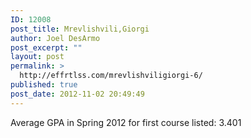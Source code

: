 ```yaml
---
ID: 12008
post_title: Mrevlishvili,Giorgi
author: Joel DesArmo
post_excerpt: ""
layout: post
permalink: >
  http://effrtlss.com/mrevlishviligiorgi-6/
published: true
post_date: 2012-11-02 20:49:49
---
```

<p>Average GPA in Spring 2012 for first course listed: 3.401</p>